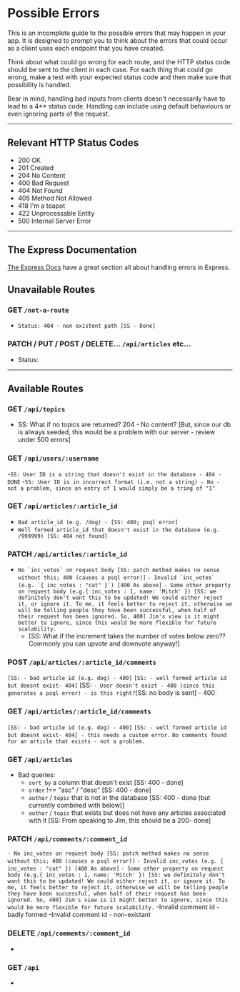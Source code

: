 # Possible Errors

This is an incomplete guide to the possible errors that may happen in your app. It is designed to prompt you to think about the errors that could occur as a client uses each endpoint that you have created.

Think about what could go wrong for each route, and the HTTP status code should be sent to the client in each case.
For each thing that could go wrong, make a test with your expected status code and then make sure that possibility is handled.

Bear in mind, handling bad inputs from clients doesn't necessarily have to lead to a 4\*\* status code. Handling can include using default behaviours or even ignoring parts of the request.

---

## Relevant HTTP Status Codes

- 200 OK
- 201 Created
- 204 No Content
- 400 Bad Request
- 404 Not Found
- 405 Method Not Allowed
- 418 I'm a teapot
- 422 Unprocessable Entity
- 500 Internal Server Error

---

## The Express Documentation

[The Express Docs](https://expressjs.com/en/guide/error-handling.html) have a great section all about handling errors in Express.

## Unavailable Routes

### GET `/not-a-route`

- `Status: 404 - non existent path [SS - Done]`

### PATCH / PUT / POST / DELETE... `/api/articles` etc...

- Status:

---

## Available Routes

### GET `/api/topics`

- SS: What if no topics are returned? 204 - No content? [But, since our db is always seeded, this would be a problem with our server - review under 500 errors]

### GET `/api/users/:username`

-`SS: User ID is a string that doesn't exist in the database - 404 - DONE` -`SS: User ID is in incorrect format (i.e. not a string) - No - not a problem, since an entry of 1 would simply be a tring of "1"`

### GET `/api/articles/:article_id`

- `Bad article_id (e.g. /dog) - [SS: 400; psql error]`
- `Well formed article_id that doesn't exist in the database (e.g. /999999) [SS: 404 not found]`

### PATCH `/api/articles/:article_id`

- `` No `inc_votes` on request body [SS: patch method makes no sense without this; 400 (causes a psql error)] ``
  `` - Invalid `inc_votes` (e.g. `{ inc_votes : "cat" }`) [400 As above] ``
  `- Some other property on request body (e.g.{ inc_votes : 1, name: 'Mitch' }) [SS: we definitely don't want this to be updated! We could either reject it, or ignore it. To me, it feels better to reject it, otherwise we will be telling people they have been successful, when half of their request has been ignored. So, 400] Jim's view is it might better to ignore, since this would be more flexible for future scalability.`
  - [SS: What if the increment takes the number of votes below zero?? Commonly you can upvote and downvote anyway!]

### POST `/api/articles/:article_id/comments`

`[SS: - bad article id (e.g. dog) - 400]`
`[SS: - well formed article id but doesnt exist- 404]`
[SS: `- User doesn't exist - 400 (since this generates a psql error) - is this right?`[SS: no body is sent] - 400`

### GET `/api/articles/:article_id/comments`

`[SS: - bad article id (e.g. dog) - 400]`
`[SS: - well formed article id but doesnt exist- 404] - this needs a custom error.`
`No comments found for an article that exists - not a problem.`

### GET `/api/articles`

- Bad queries:
  - `sort_by` a column that doesn't exist [SS: 400 - done]
  - `order` !== "asc" / "desc" [SS: 400 - done]
  - `author` / `topic` that is not in the database [SS: 400 - done (but currently combined with below)]
  - `author` / `topic` that exists but does not have any articles associated with it [SS: From speaking to Jim, this should be a 200- done]

### PATCH `/api/comments/:comment_id`

`- No inc_votes on request body [SS: patch method makes no sense without this; 400 (causes a psql error)]`
`- Invalid inc_votes (e.g. { inc_votes : "cat" }) [400 As above]`
`- Some other property on request body (e.g.{ inc_votes : 1, name: 'Mitch' }) [SS: we definitely don't want this to be updated! We could either reject it, or ignore it. To me, it feels better to reject it, otherwise we will be telling people they have been successful, when half of their request has been ignored. So, 400] Jim's view is it might better to ignore, since this would be more flexible for future scalability.`
-Invalid comment id - badly formed
-Invalid comment id - non-existant

### DELETE `/api/comments/:comment_id`

-

### GET `/api`

-
